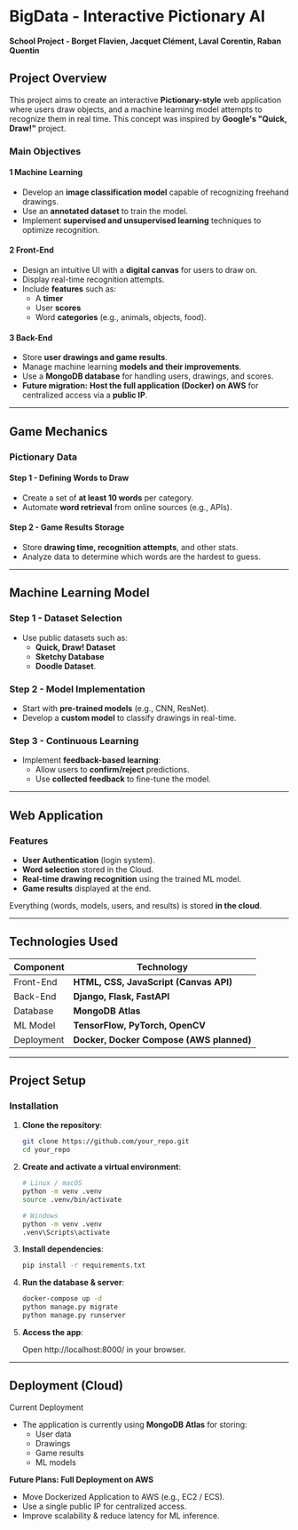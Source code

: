 # BigData - Interactive Pictionary AI
**School Project - Borget Flavien, Jacquet Clément, Laval Corentin, Raban Quentin**

## **Project Overview**
This project aims to create an interactive **Pictionary-style** web application where users draw objects, and a machine learning model attempts to recognize them in real time. This concept was inspired by **Google's "Quick, Draw!"** project.

###  **Main Objectives**
#### **1 Machine Learning**
- Develop an **image classification model** capable of recognizing freehand drawings.
- Use an **annotated dataset** to train the model.
- Implement **supervised and unsupervised learning** techniques to optimize recognition.

#### **2 Front-End**
- Design an intuitive UI with a **digital canvas** for users to draw on.
- Display real-time recognition attempts.
- Include **features** such as:
    - A **timer**
    - User **scores**
    - Word **categories** (e.g., animals, objects, food).

#### **3 Back-End**
- Store **user drawings and game results**.
- Manage machine learning **models and their improvements**.
- Use a **MongoDB database** for handling users, drawings, and scores.
- **Future migration:** **Host the full application (Docker) on AWS** for centralized access via a **public IP**.

---

##  **Game Mechanics**
###  **Pictionary Data**
#### **Step 1 - Defining Words to Draw**
- Create a set of **at least 10 words** per category.
- Automate **word retrieval** from online sources (e.g., APIs).

#### **Step 2 - Game Results Storage**
- Store **drawing time, recognition attempts**, and other stats.
- Analyze data to determine which words are the hardest to guess.

---

##  **Machine Learning Model**
### **Step 1 - Dataset Selection**
- Use public datasets such as:
    - **Quick, Draw! Dataset**
    - **Sketchy Database**
    - **Doodle Dataset**.

### **Step 2 - Model Implementation**
- Start with **pre-trained models** (e.g., CNN, ResNet).
- Develop a **custom model** to classify drawings in real-time.

### **Step 3 - Continuous Learning**
- Implement **feedback-based learning**:
    - Allow users to **confirm/reject** predictions.
    - Use **collected feedback** to fine-tune the model.

---

##  **Web Application**
### **Features**
-  **User Authentication** (login system).
-  **Word selection** stored in the Cloud.
-  **Real-time drawing recognition** using the trained ML model.
-  **Game results** displayed at the end.

Everything (words, models, users, and results) is stored **in the cloud**.

---

##  **Technologies Used**
| Component    | Technology |
|-------------|-----------|
| Front-End   | **HTML, CSS, JavaScript (Canvas API)** |
| Back-End    | **Django, Flask, FastAPI** |
| Database    | **MongoDB Atlas** |
| ML Model    | **TensorFlow, PyTorch, OpenCV** |
| Deployment  | **Docker, Docker Compose (AWS planned)** |

---

##  **Project Setup**
### **Installation**
1. **Clone the repository**:
   ```bash
   git clone https://github.com/your_repo.git
   cd your_repo
   ```
2. **Create and activate a virtual environment**:
    ```bash
    # Linux / macOS
    python -m venv .venv
    source .venv/bin/activate

    # Windows
    python -m venv .venv
    .venv\Scripts\activate
    ```

3.	**Install dependencies**:

    ```bash
    pip install -r requirements.txt
    ```

4.	**Run the database & server**:

    ```bash
    docker-compose up -d
    python manage.py migrate
    python manage.py runserver
    ```

5.	**Access the app**:

    Open http://localhost:8000/ in your browser.

---

## Deployment (Cloud)

Current Deployment
* The application is currently using **MongoDB Atlas** for storing:	
  - User data 
  - Drawings 
  - Game results 
  - ML models

**Future Plans: Full Deployment on AWS**

*   Move Dockerized Application to AWS (e.g., EC2 / ECS).
*	Use a single public IP for centralized access.
*	Improve scalability & reduce latency for ML inference.

